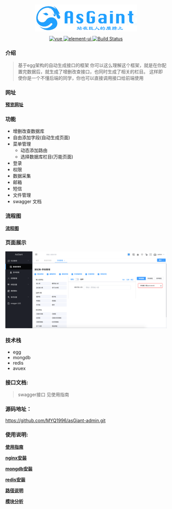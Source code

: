 <p align="center">
  <img width = "320" align=center src="https://github.com/MYQ1996/asGiant-admin/blob/master/document/img/logo.png">
</p>

<p align="center">
  <a href="https://github.com/vuejs/vue">
    <img src="https://img.shields.io/badge/vue-2.6.10-brightgreen.svg" alt="vue">
  </a>
  <a href="https://github.com/ElemeFE/element">
    <img src="https://img.shields.io/badge/element--ui-2.7.0-brightgreen.svg" alt="element-ui">
  </a>
  <a href="https://travis-ci.org/PanJiaChen/vue-element-admin" rel="nofollow">
    <img src="https://travis-ci.org/PanJiaChen/vue-element-admin.svg?branch=master" alt="Build Status">
  </a>
</p>

### 介绍
> 基于egg架构的自动生成接口的框架
> 你可以这么理解这个框架，就是在你配置完数据后，就生成了增删改查接口，也同时生成了相关的栏目。
> 这样即使你是一个不懂后端的同学，你也可以直接调用接口给前端使用

### 网址
<a href="http://admin.shanghai70.com" target="_blank"><strong>预览网址</strong></a>

### 功能

- 增删改查数据库
- 自由添加字段(自动生成页面)
- 菜单管理
  - 动态添加路由
  - 选择数据库栏目(万能页面)
- 登录
- 权限
- 数据采集
- 邮箱
- 短信
- 文件管理
- swagger 文档

### 流程图
<a href="https://github.com/MYQ1996/asGiant-admin/blob/master/document/flow-chart.md"><strong>流程图</strong></a>

### 页面展示

![页面展示](https://github.com/MYQ1996/asGiant-admin/blob/master/document/img/WX20190603-215825@2x.png?raw=true)

### 技术栈
- egg
- mongdb
- redis
- avuex

### 接口文档:
> swagger接口 见使用指南

### 源码地址：
https://github.com/MYQ1996/asGiant-admin.git

### 使用说明:
<a href="https://github.com/MYQ1996/asGiant-admin/blob/master/document/guide.md"><strong>使用指南</strong></a>

<a href="https://github.com/MYQ1996/asGiant-admin/blob/master/document/nginx.md"><strong>nginx安装</strong></a>

<a href="https://github.com/MYQ1996/asGiant-admin/blob/master/document/mongodb.md"><strong>mongdb安装</strong></a>

<a href="https://github.com/MYQ1996/asGiant-admin/blob/master/document/redis.md"><strong>redis安装</strong></a>

<a href="https://github.com/MYQ1996/asGiant-admin/blob/master/document/directory.md"><strong>路径说明</strong></a>

<a href="https://github.com/MYQ1996/asGiant-admin/blob/master/document/installation.md"><strong>模块分析</strong></a>